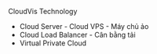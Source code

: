 CloudVis Technology
 - Cloud Server - Cloud VPS - Máy chủ ảo
 - Cloud Load Balancer - Cân bằng tải
 - Virtual Private Cloud
